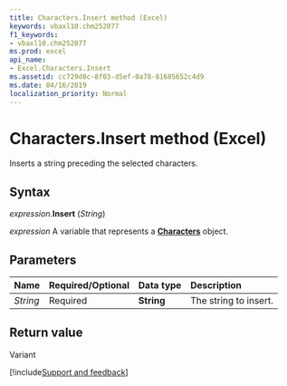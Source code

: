 ```yaml
---
title: Characters.Insert method (Excel)
keywords: vbaxl10.chm252077
f1_keywords:
- vbaxl10.chm252077
ms.prod: excel
api_name:
- Excel.Characters.Insert
ms.assetid: cc729d8c-8f03-d5ef-0a78-81685652c4d9
ms.date: 04/16/2019
localization_priority: Normal
---
```



# Characters.Insert method (Excel)

Inserts a string preceding the selected characters.


## Syntax

_expression_.**Insert** (_String_)

_expression_ A variable that represents a **[Characters](Excel.Characters.md)** object.


## Parameters

|Name|Required/Optional|Data type|Description|
|:-----|:-----|:-----|:-----|
| _String_|Required| **String**|The string to insert.|

## Return value

Variant




[!include[Support and feedback](~/includes/feedback-boilerplate.md)]